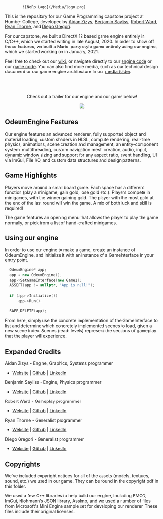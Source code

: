 			![NoRo Logo](/Media/logo.png)

This is the repository for our Game Programming capstone project at Humber College, developed by [Aidan Zizys](https://aidanzizysgamedev.com), [Benjamin Sayliss](https://benjaminsaylissgamedev.com), [Robert Ward](https://robertwardgamedev.com), [Ryan Thorne](https://www.ryanthornegamedev.com), and [Diego Gregori](https://www.diegogregorigamedev.com). 

For our capstone, we built a DirectX 12 based game engine entirely in C/C++, which we started writing in late August, 2020. In order to show off these features, we built a Mario-party style game entirely using our engine, which we started working on in January, 2021.

Feel free to check out our [wiki](https://github.com/azgame/Odeum/wiki), or navigate directly to our [engine code](Odeum/OdeumEngine/OdeumEngine/Engine) or our [game code](Odeum/OdeumEngine/OdeumEngine/Game). You can also find more media, such as our technical design document or our game engine architecture in our [media folder](media).
<br></br>
<br></br>
<p align="center">Check out a trailer for our engine and our game below!</p>
<p align="center"><a href="https://www.youtube.com/watch?v=PAHP0r7vL6A"><img src="https://img.youtube.com/vi/PAHP0r7vL6A/0.jpg"></a></p>

## OdeumEngine Features

Our engine features an advanced renderer, fully supported object and material loading, custom shaders in HLSL, compute rendering, real-time physics, animations, scene creation and management, an entity-component system, multithreading, custom navigation mesh creation, audio, input, dynamic window sizing and support for any aspect ratio, event handling, UI via ImGui, File I/O, and custom data structures and design patterns. 

## Game Highlights

Players move around a small board game. Each space has a different function (play a minigame, gain gold, lose gold etc.). Players compete in minigames, with the winner gaining gold. The player with the most gold at the end of the last round will win the game. A mix of both luck and skill is required!

The game features an opening menu that allows the player to play the game normally, or pick from a list of hand-crafted minigames. 

## Using our engine

In order to use our engine to make a game, create an instance of OdeumEngine, and initialize it with an instance of a GameInterface in your entry point.

```C++
  OdeumEngine* app;
  app = new OdeumEngine();
  app->SetGameInterface(new Game1);
  ASSERT(app != nullptr, "App is null!");

  if (app->Initialize())
	  app->Run();

  SAFE_DELETE(app);
```

From here, simply use the concrete implementation of the GameInterface to list and determine which concretely implemented scenes to load, given a new scene index. Scenes (read: levels) represent the sections of gameplay that the player will experience.

## Expanded Credits

Aidan Zizys - Engine, Graphics, Systems programmer
  * [Website](https://aidanzizysgamedev.com) | [Github](https://github.com/azgame) | [LinkedIn](https://www.linkedin.com/in/aidan-zizys/)

Benjamin Sayliss - Engine, Physics programmer
  * [Website](https://benjaminsaylissgamedev.com) | [Github](https://github.com/BenSayliss) | [LinkedIn](https://www.linkedin.com/in/benjamin-sayliss-407311177/)

Robert Ward - Gameplay programmer
  * [Website](https://robertwardgamedev.com) | [Github](https://github.com/docdodo) | [LinkedIn](https://www.linkedin.com/in/robert-ward-710234175/)

Ryan Thorne - Generalist programmer
  * [Website](https://www.ryanthornegamedev.com) | [Github](https://github.com/mongoose9304) | [LinkedIn](https://www.linkedin.com/in/ryan-thorne-250366175/)

Diego Gregori - Generalist programmer
  * [Website](https://www.diegogregorigamedev.com) | [Github](https://github.com/dgmode21) | [LinkedIn](https://www.linkedin.com/in/diego-gregori/)

## Copyrights

We've included copyright notices for all of the assets (models, textures, sound, etc.) we used in our game. They can be found in the copyright pdf in this folder.

We used a few C++ libraries to help build our engine, including FMOD, ImGui, Nlohmann's JSON library, AssImp, and we used a number of files from Microsoft's Mini Engine sample set for developing our renderer. These files include their original licenses.
